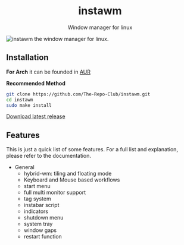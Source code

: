 <div align="center">
    <h1>instawm</h1>
    <p>Window manager for linux</p>
</div>

![instawm the window manager for linux.](https://raw.githubusercontent.com/The-Repo-Club/instawm/main/screenshot.png)

## Installation

**For Arch** it can be founded in [AUR](https://aur.archlinux.org/packages/instawm)

**Recommended Method**
```sh
git clone https://github.com/The-Repo-Club/instawm.git
cd instawm
sudo make install
```

[Download latest release](https://github.com/The-Repo-Club/instawm/releases/)

## Features

This is just a quick list of some features. For a full list and explanation,
please refer to the documentation.

- General
  * hybrid-wm: tiling and floating mode
  * Keyboard and Mouse based workflows
  * start menu
  * full multi monitor support
  * tag system
  * instabar script
  * indicators
  * shutdown menu
  * system tray
  * window gaps
  * restart function
